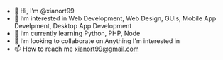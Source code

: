- 👋 Hi, I’m @xianort99
- 👀 I’m interested in Web Development, Web Design, GUIs, Mobile App Develpment, Desktop App Development
- 🌱 I’m currently learning Python, PHP, Node
- 💞️ I’m looking to collaborate on Anything I'm interested in
- 📫 How to reach me xianort99@gmail.com

<!---
xianort99/xianort99 is a ✨ special ✨ repository because its `README.md` (this file) appears on your GitHub profile.
You can click the Preview link to take a look at your changes.
--->
